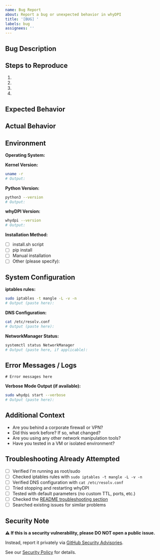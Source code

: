 ```yaml
---
name: Bug Report
about: Report a bug or unexpected behavior in whyDPI
title: '[BUG] '
labels: bug
assignees: ''
---
```


## Bug Description

<!-- A clear and concise description of what the bug is -->

## Steps to Reproduce

1.
2.
3.
4.

## Expected Behavior

<!-- What you expected to happen -->

## Actual Behavior

<!-- What actually happened -->

## Environment

**Operating System:**
<!-- e.g., Arch Linux, Ubuntu 22.04, Fedora 39 -->

**Kernel Version:**
```bash
uname -r
# Output:
```

**Python Version:**
```bash
python3 --version
# Output:
```

**whyDPI Version:**
```bash
whydpi --version
# Output:
```

**Installation Method:**
- [ ] install.sh script
- [ ] pip install
- [ ] Manual installation
- [ ] Other (please specify):

## System Configuration

**iptables rules:**
```bash
sudo iptables -t mangle -L -v -n
# Output (paste here):
```

**DNS Configuration:**
```bash
cat /etc/resolv.conf
# Output (paste here):
```

**NetworkManager Status:**
```bash
systemctl status NetworkManager
# Output (paste here, if applicable):
```

## Error Messages / Logs

<!-- Paste any error messages or relevant log output -->

```
# Error messages here
```

**Verbose Mode Output (if available):**
```bash
sudo whydpi start --verbose
# Output (paste here):
```

## Additional Context

<!-- Any other information that might be relevant -->

- Are you behind a corporate firewall or VPN?
- Did this work before? If so, what changed?
- Are you using any other network manipulation tools?
- Have you tested in a VM or isolated environment?

## Troubleshooting Already Attempted

- [ ] Verified I'm running as root/sudo
- [ ] Checked iptables rules with `sudo iptables -t mangle -L -v -n`
- [ ] Verified DNS configuration with `cat /etc/resolv.conf`
- [ ] Tried stopping and restarting whyDPI
- [ ] Tested with default parameters (no custom TTL, ports, etc.)
- [ ] Checked the [README troubleshooting section](https://github.com/byrdltd/whyDPI#troubleshooting)
- [ ] Searched existing issues for similar problems

## Security Note

**⚠️ If this is a security vulnerability, please DO NOT open a public issue.**

Instead, report it privately via [GitHub Security Advisories](https://github.com/byrdltd/whyDPI/security/advisories/new).

See our [Security Policy](https://github.com/byrdltd/whyDPI/blob/main/SECURITY.md) for details.
